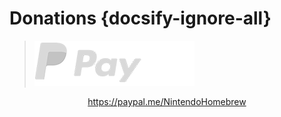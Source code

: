 # Donations {docsify-ignore-all}

> [![Paypal](/docs/assets/img/paypal_white.png#center)](https://paypal.me/NintendoHomebrew)
<embed>
    <center>
        <a href="https://paypal.me/NintendoHomebrew" target="_blank">https://paypal.me/NintendoHomebrew</a>
    </center>
</embed>

<!-- [cinwell website](https://wiiu.rikumax.net ':include :type=iframe width=100% height=400px') -->
